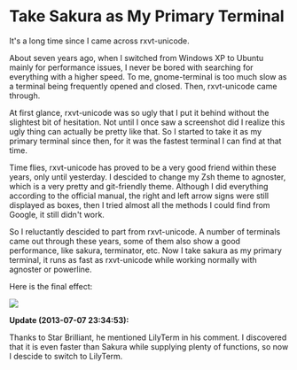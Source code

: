 # Take Sakura as My Primary Terminal

It's a long time since I came across rxvt-unicode. 

About seven years ago, when I switched from Windows XP to Ubuntu mainly for performance issues, I never be bored with searching for everything with a higher speed. To me, gnome-terminal is too much slow as a terminal being frequently opened and closed. Then, rxvt-unicode came through.

At first glance, rxvt-unicode was so ugly that I put it behind without the slightest bit of hesitation. Not until I once saw a screenshot did I realize this ugly thing can actually be pretty like that. So I started to take it as my primary terminal since then, for it was the fastest terminal I can find at that time.

Time flies, rxvt-unicode has proved to be a very good friend within these years, only until yesterday. I descided to change my Zsh theme to agnoster, which is a very pretty and git-friendly theme. Although I did everything according to the official manual, the right and left arrow signs were still displayed as boxes, then I tried almost all the methods I could find from Google, it still didn't work.

So I reluctantly descided to part from rxvt-unicode. A number of terminals came out through these years, some of them also show a good performance, like sakura, terminator, etc. Now I take sakura as my primary terminal, it runs as fast as rxvt-unicode while working normally with agnoster or powerline.

Here is the final effect:

![](http://pic.yupoo.com/leninlee/CZy402Q6/fc4i1.png)

**Update (2013-07-07 23:34:53):**

Thanks to Star Brilliant, he mentioned LilyTerm in his comment. I discovered that it is even faster than Sakura while supplying plenty of functions, so now I descide to switch to LilyTerm.

